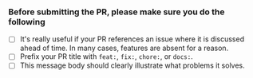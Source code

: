 ### Before submitting the PR, please make sure you do the following

- [ ] It's really useful if your PR references an issue where it is discussed ahead of time. In many cases, features are absent for a reason.
- [ ] Prefix your PR title with `feat:`, `fix:`, `chore:`, or `docs:`.
- [ ] This message body should clearly illustrate what problems it solves.
